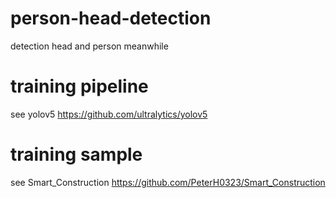 # person-head-detection
detection head and person meanwhile
# training pipeline
see yolov5
https://github.com/ultralytics/yolov5
# training sample
see Smart_Construction
https://github.com/PeterH0323/Smart_Construction
